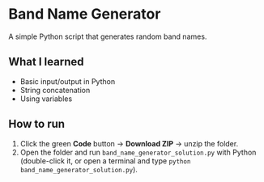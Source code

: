 # Band Name Generator  
A simple Python script that generates random band names.  

## What I learned
- Basic input/output in Python  
- String concatenation  
- Using variables  

## How to run
1. Click the green **Code** button → **Download ZIP** → unzip the folder.  
2. Open the folder and run `band_name_generator_solution.py` with Python (double-click it, or open a terminal and type `python band_name_generator_solution.py`).  

